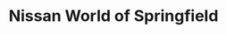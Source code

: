 ---
title: "Nissan World of Springfield"
url: /springfield/nissan-world-of-springfield/
shop: Autohaus
---